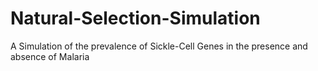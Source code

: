 # Natural-Selection-Simulation
A Simulation of the prevalence of Sickle-Cell Genes in the presence and absence of Malaria
